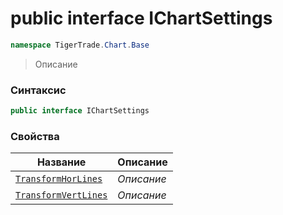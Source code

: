 
# public interface IChartSettings
```csharp
namespace TigerTrade.Chart.Base
```



> Описание

### Синтаксис
```csharp
public interface IChartSettings
```


### Свойства
| Название | Описание |
| --- | --- |
| [`TransformHorLines`](./IChartSettings.cs/Свойства/TransformHorLines.md) | *Описание* |
| [`TransformVertLines`](./IChartSettings.cs/Свойства/TransformVertLines.md) | *Описание* |



